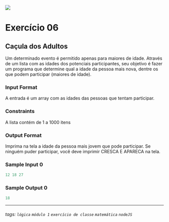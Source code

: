 ![](https://i.imgur.com/xG74tOh.png)

# Exercício 06

## Caçula dos Adultos

Um determinado evento é permitido apenas para maiores de idade. Através de um lista com as idades dos potenciais participantes, seu objetivo é fazer um programa que determine qual a idade da pessoa mais nova, dentre os que podem participar (maiores de idade).

### Input Format

A entrada é um array com as idades das pessoas que tentam participar.

### Constraints

A lista contém de 1 a 1000 itens

### Output Format

Imprima na tela a idade da pessoa mais jovem que pode participar. Se ninguém puder participar, você deve imprimir CRESCA E APARECA na tela.

### Sample Input 0

```javascript
12 18 27
```

### Sample Output 0

```javascript
18
```

---

###### tags: `lógica` `módulo 1` `exercício de classe` `matemática` `nodeJS`
